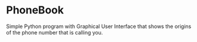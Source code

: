 # PhoneBook
Simple Python program with Graphical User Interface that shows the origins of the phone number that is calling you.
